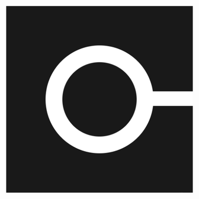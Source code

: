 

<picture>
  <source media="(prefers-color-scheme: dark)" srcset="https://github.com/monoflow-network/.github/blob/main/assets/logos/monoflow-light-github.png">
  <source media="(prefers-color-scheme: light)" srcset="https://github.com/monoflow-network/.github/blob/main/assets/logos/monoflow-dark-github.png">
  <img alt="Organization logo" src="https://github.com/monoflow-network/.github/blob/main/assets/logos/monoflow-dark-github.png">
</picture>
